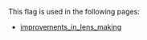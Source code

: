 This flag is used in the following pages:
 - [improvements_in_lens_making](../events/improvements_in_lens_making.md)
